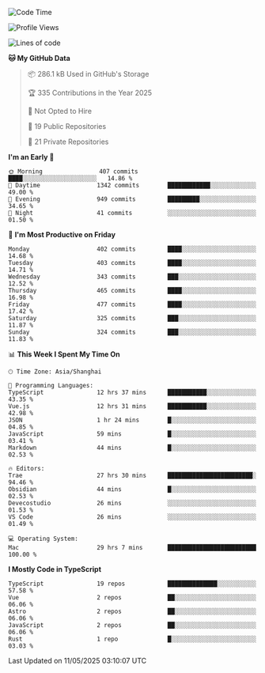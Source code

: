 <!--START_SECTION:waka-->
![Code Time](http://img.shields.io/badge/Code%20Time-3%2C468%20hrs%2028%20mins-blue)

![Profile Views](http://img.shields.io/badge/Profile%20Views-0-blue)

![Lines of code](https://img.shields.io/badge/From%20Hello%20World%20I%27ve%20Written-3.0%20million%20lines%20of%20code-blue)

**🐱 My GitHub Data** 

> 📦 286.1 kB Used in GitHub's Storage 
 > 
> 🏆 335 Contributions in the Year 2025
 > 
> 🚫 Not Opted to Hire
 > 
> 📜 19 Public Repositories 
 > 
> 🔑 21 Private Repositories 
 > 
**I'm an Early 🐤** 

```text
🌞 Morning                407 commits         ████░░░░░░░░░░░░░░░░░░░░░   14.86 % 
🌆 Daytime                1342 commits        ████████████░░░░░░░░░░░░░   49.00 % 
🌃 Evening                949 commits         █████████░░░░░░░░░░░░░░░░   34.65 % 
🌙 Night                  41 commits          ░░░░░░░░░░░░░░░░░░░░░░░░░   01.50 % 
```
📅 **I'm Most Productive on Friday** 

```text
Monday                   402 commits         ████░░░░░░░░░░░░░░░░░░░░░   14.68 % 
Tuesday                  403 commits         ████░░░░░░░░░░░░░░░░░░░░░   14.71 % 
Wednesday                343 commits         ███░░░░░░░░░░░░░░░░░░░░░░   12.52 % 
Thursday                 465 commits         ████░░░░░░░░░░░░░░░░░░░░░   16.98 % 
Friday                   477 commits         ████░░░░░░░░░░░░░░░░░░░░░   17.42 % 
Saturday                 325 commits         ███░░░░░░░░░░░░░░░░░░░░░░   11.87 % 
Sunday                   324 commits         ███░░░░░░░░░░░░░░░░░░░░░░   11.83 % 
```


📊 **This Week I Spent My Time On** 

```text
🕑︎ Time Zone: Asia/Shanghai

💬 Programming Languages: 
TypeScript               12 hrs 37 mins      ███████████░░░░░░░░░░░░░░   43.35 % 
Vue.js                   12 hrs 31 mins      ███████████░░░░░░░░░░░░░░   42.98 % 
JSON                     1 hr 24 mins        █░░░░░░░░░░░░░░░░░░░░░░░░   04.85 % 
JavaScript               59 mins             █░░░░░░░░░░░░░░░░░░░░░░░░   03.41 % 
Markdown                 44 mins             █░░░░░░░░░░░░░░░░░░░░░░░░   02.53 % 

🔥 Editors: 
Trae                     27 hrs 30 mins      ████████████████████████░   94.46 % 
Obsidian                 44 mins             █░░░░░░░░░░░░░░░░░░░░░░░░   02.53 % 
Devecostudio             26 mins             ░░░░░░░░░░░░░░░░░░░░░░░░░   01.53 % 
VS Code                  26 mins             ░░░░░░░░░░░░░░░░░░░░░░░░░   01.49 % 

💻 Operating System: 
Mac                      29 hrs 7 mins       █████████████████████████   100.00 % 
```

**I Mostly Code in TypeScript** 

```text
TypeScript               19 repos            ██████████████░░░░░░░░░░░   57.58 % 
Vue                      2 repos             ██░░░░░░░░░░░░░░░░░░░░░░░   06.06 % 
Astro                    2 repos             ██░░░░░░░░░░░░░░░░░░░░░░░   06.06 % 
JavaScript               2 repos             ██░░░░░░░░░░░░░░░░░░░░░░░   06.06 % 
Rust                     1 repo              █░░░░░░░░░░░░░░░░░░░░░░░░   03.03 % 
```




 Last Updated on 11/05/2025 03:10:07 UTC
<!--END_SECTION:waka-->
